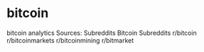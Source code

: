 # bitcoin
bitcoin analytics 
Sources:
  Subreddits
    Bitcoin Subreddits 
      r/bitcoin
      r/bitcoinmarkets
      r/bitcoinmining
      r/bitmarket
